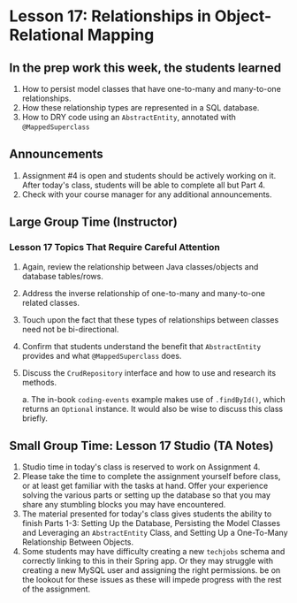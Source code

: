 # Lesson 17: Relationships in Object-Relational Mapping

## In the prep work this week, the students learned

1. How to persist model classes that have one-to-many and many-to-one relationships.
1. How these relationship types are represented in a SQL database.
1. How to DRY code using an ``AbstractEntity``, annotated with ``@MappedSuperclass`` 

## Announcements

1. Assignment #4 is open and students should be actively working on it. After today's class, students will be able to complete all but Part 4.
1. Check with your course manager for any additional announcements.

## Large Group Time (Instructor)

### Lesson 17 Topics That Require Careful Attention

1. Again, review the relationship between Java classes/objects and database tables/rows.
1. Address the inverse relationship of one-to-many and many-to-one related classes.
1. Touch upon the fact that these types of relationships between classes need not be bi-directional.
1. Confirm that students understand the benefit that ``AbstractEntity`` provides and what ``@MappedSuperclass`` does.
1. Discuss the ``CrudRepository`` interface and how to use and research its methods.

   a. The in-book ``coding-events`` example makes use of ``.findById()``, which returns an ``Optional`` instance. It would also be wise to discuss this class briefly.


## Small Group Time: Lesson 17 Studio (TA Notes)

1. Studio time in today's class is reserved to work on Assignment 4. 
1. Please take the time to complete the assignment yourself before class, or at least get familiar with the tasks at hand. Offer your experience solving the various parts or setting up the database so that you may share any stumbling blocks you may have encountered.
1. The material presented for today's class gives students the ability to finish Parts 1-3: Setting Up the Database, Persisting the Model Classes and Leveraging an ``AbstractEntity`` Class, and Setting Up a One-To-Many Relationship Between Objects.
1. Some students may have difficulty creating a new ``techjobs`` schema and correctly linking to this in their Spring app. Or they may struggle with creating a new MySQL user and assigning the right permissions. be on the lookout for these issues as these will impede progress with the rest of the assignment.
